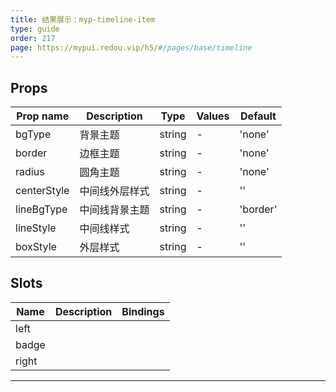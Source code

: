 ```yaml
---
title: 结果展示：myp-timeline-item
type: guide
order: 217
page: https://mypui.redou.vip/h5/#/pages/base/timeline
---
```


## Props

| Prop name   | Description    | Type   | Values | Default  |
| ----------- | -------------- | ------ | ------ | -------- |
| bgType      | 背景主题       | string | -      | 'none'   |
| border      | 边框主题       | string | -      | 'none'   |
| radius      | 圆角主题       | string | -      | 'none'   |
| centerStyle | 中间线外层样式 | string | -      | ''       |
| lineBgType  | 中间线背景主题 | string | -      | 'border' |
| lineStyle   | 中间线样式     | string | -      | ''       |
| boxStyle    | 外层样式       | string | -      | ''       |

## Slots

| Name  | Description | Bindings |
| ----- | ----------- | -------- |
| left  |             |          |
| badge |             |          |
| right |             |          |

---
